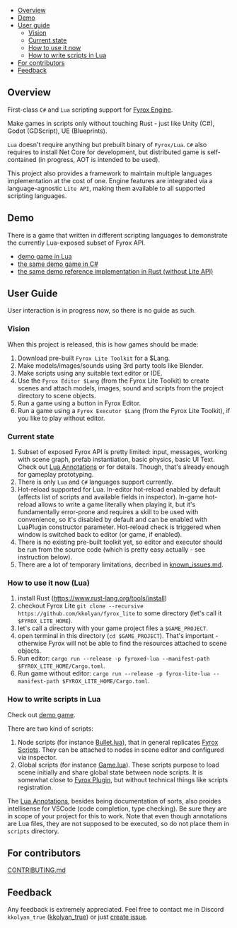 - [Overview](#overview)
- [Demo](#demo)
- [User guide](#user-guide)
	- [Vision](#vision)
	- [Current state](#current-state)
	- [How to use it now](#how-to-use-it-now)
	- [How to write scripts in Lua](#how-to-write-scripts-in-lua)
- [For contributors](#for-contributors)
- [Feedback](#feedback)

## Overview
First-class `C#` and `Lua` scripting support for [Fyrox Engine](https://github.com/FyroxEngine/Fyrox).

Make games in scripts only without touching Rust - just like Unity (C#), Godot (GDScript), UE (Blueprints).

`Lua` doesn't require anything but prebuilt binary of `Fyrox/Lua`. `C#` also requires to install Net Core for development, but distributed game is self-contained (in progress, AOT is intended to be used).

This project also provides a framework to maintain multiple languages implementation at the cost of one. Engine features are integrated via a language-agnostic `Lite API`, making them available to all supported scripting languages.

## Demo
There is a game that written in different scripting languages to demonstrate the currently Lua-exposed subset of Fyrox API.
* [demo game in Lua](langs/lua/examples/guards)
* [the same demo game in C#](langs/cs/examples/Guards)
* [the same demo reference implementation in Rust (without Lite API)](https://github.com/kkolyan/fyrox_guards)

## User Guide
User interaction is in progress now, so there is no guide as such.

### Vision
When this project is released, this is how games should be made:
1. Download pre-built `Fyrox Lite Toolkit` for a $Lang.
2. Make models/images/sounds using 3rd party tools like Blender.
3. Make scripts using any suitable text editor or IDE.
4. Use the `Fyrox Editor $Lang` (from the Fyrox Lite Toolkit) to create scenes and attach models, images, sound and scripts from the project directory to scene objects.
5. Run a game using a button in Fyrox Editor.
6. Run a game using a `Fyrox Executor $Lang` (from the Fyrox Lite Toolkit), if you like to play without editor.

### Current state
1. Subset of exposed Fyrox API is pretty limited: input, messages, working with scene graph, prefab instantiation, basic physics, basic UI Text. Check out [Lua Annotations](langs/lua/annotations) or  for details. Though, that's already enough for gameplay prototyping.
2. There is only `Lua` and `C#` languages support currently.
3. Hot-reload supported for Lua. In-editor hot-reload enabled by default (affects list of scripts and available fields in inspector). In-game hot-reload allows to write a game literally when playing it, but it's fundamentally error-prone and requires a skill to be used with convenience, so it's disabled by default and can be enabled with LuaPlugin constructor parameter. Hot-reload check is triggered when window is switched back to editor (or game, if enabled).
4. There is no existing pre-built toolkit yet, so editor and executor should be run from the source code (which is pretty easy actually - see instruction below).
5. There are a lot of temporary limitations, decribed in [known_issues.md](known_issues.md).
 
### How to use it now (Lua)
1. install Rust (https://www.rust-lang.org/tools/install)
2. checkout Fyrox Lite `git clone --recursive https://github.com/kkolyan/fyrox_lite` to some directory (let's call it `$FYROX_LITE_HOME`).
3. let's call a directory with your game project files a `$GAME_PROJECT`.
4. open terminal in this directory (`cd $GAME_PROJECT`). That's important - otherwise Fyrox will not be able to find the resources attached to scene objects.
5. Run editor: `cargo run --release -p fyroxed-lua --manifest-path $FYROX_LITE_HOME/Cargo.toml`.
6. Run game without editor: `cargo run --release -p fyrox-lite-lua --manifest-path $FYROX_LITE_HOME/Cargo.toml`.

### How to write scripts in Lua
Check out [demo game](langs/lua/examples/guards).

There are two kind of scripts:
1. Node scripts (for instance [Bullet.lua](langs/lua/examples/guards/scripts/Bullet.lua)), that in general replicates [Fyrox Scripts](https://fyrox-book.github.io/scripting/script.html). They can be attached to nodes in scene editor and configured via inspector.
2. Global scripts (for instance [Game.lua](langs/lua/examples/guards/scripts/Game.lua)). These scripts purpose to load scene initially and share global state between node scripts. It is somewhat close to [Fyrox Plugin](https://fyrox-book.github.io/scripting/plugin.html), but without technical things like scripts registration.

The [Lua Annotations](langs/lua/annotations), besides being documentation of sorts, also proides intellisense for VSCode (code completion, type checking). Be sure they are in scope of your project for this to work. Note that even though annotations are Lua files, they are not supposed to be executed, so do not place them in `scripts` directory.

## For contributors

[CONTRIBUTING.md](CONTRIBUTING.md)

## Feedback
Any feedback is extremely appreciated.
Feel free to contact me in Discord `kkolyan_true` ([kkolyan_true](https://discord.com/users/333644000302989314)) or just [create issue](https://github.com/kkolyan/fyrox_lite/issues/new).

